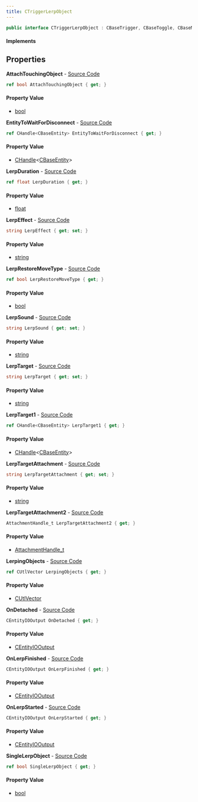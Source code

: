 ```yaml
---
title: CTriggerLerpObject
---
```


```csharp
public interface CTriggerLerpObject : CBaseTrigger, CBaseToggle, CBaseModelEntity, CBaseEntity, CEntityInstance, ISchemaClass<CEntityInstance>, ISchemaClass<CBaseEntity>, ISchemaClass<CBaseModelEntity>, ISchemaClass<CBaseToggle>, ISchemaClass<CBaseTrigger>, ISchemaClass<CTriggerLerpObject>, ISchemaField, ISchemaClass, INativeHandle
```

#### Implements

## Properties

**AttachTouchingObject** - [Source Code](https://github.com/swiftly-solution/swiftlys2/blob/main/managed/src/SwiftlyS2.Generated/Schemas/Interfaces/CTriggerLerpObject.cs#L37)

```csharp
ref bool AttachTouchingObject { get; }
```

#### Property Value

- [bool](https://learn.microsoft.com/dotnet/api/system.boolean)

**EntityToWaitForDisconnect** - [Source Code](https://github.com/swiftly-solution/swiftlys2/blob/main/managed/src/SwiftlyS2.Generated/Schemas/Interfaces/CTriggerLerpObject.cs#L39)

```csharp
ref CHandle<CBaseEntity> EntityToWaitForDisconnect { get; }
```

#### Property Value

- [CHandle](/docs/api/shared/natives/chandle-1)<[CBaseEntity](/docs/api/shared/schemadefinitions/cbaseentity)>

**LerpDuration** - [Source Code](https://github.com/swiftly-solution/swiftlys2/blob/main/managed/src/SwiftlyS2.Generated/Schemas/Interfaces/CTriggerLerpObject.cs#L24)

```csharp
ref float LerpDuration { get; }
```

#### Property Value

- [float](https://learn.microsoft.com/dotnet/api/system.single)

**LerpEffect** - [Source Code](https://github.com/swiftly-solution/swiftlys2/blob/main/managed/src/SwiftlyS2.Generated/Schemas/Interfaces/CTriggerLerpObject.cs#L33)

```csharp
string LerpEffect { get; set; }
```

#### Property Value

- [string](https://learn.microsoft.com/dotnet/api/system.string)

**LerpRestoreMoveType** - [Source Code](https://github.com/swiftly-solution/swiftlys2/blob/main/managed/src/SwiftlyS2.Generated/Schemas/Interfaces/CTriggerLerpObject.cs#L26)

```csharp
ref bool LerpRestoreMoveType { get; }
```

#### Property Value

- [bool](https://learn.microsoft.com/dotnet/api/system.boolean)

**LerpSound** - [Source Code](https://github.com/swiftly-solution/swiftlys2/blob/main/managed/src/SwiftlyS2.Generated/Schemas/Interfaces/CTriggerLerpObject.cs#L35)

```csharp
string LerpSound { get; set; }
```

#### Property Value

- [string](https://learn.microsoft.com/dotnet/api/system.string)

**LerpTarget** - [Source Code](https://github.com/swiftly-solution/swiftlys2/blob/main/managed/src/SwiftlyS2.Generated/Schemas/Interfaces/CTriggerLerpObject.cs#L16)

```csharp
string LerpTarget { get; set; }
```

#### Property Value

- [string](https://learn.microsoft.com/dotnet/api/system.string)

**LerpTarget1** - [Source Code](https://github.com/swiftly-solution/swiftlys2/blob/main/managed/src/SwiftlyS2.Generated/Schemas/Interfaces/CTriggerLerpObject.cs#L18)

```csharp
ref CHandle<CBaseEntity> LerpTarget1 { get; }
```

#### Property Value

- [CHandle](/docs/api/shared/natives/chandle-1)<[CBaseEntity](/docs/api/shared/schemadefinitions/cbaseentity)>

**LerpTargetAttachment** - [Source Code](https://github.com/swiftly-solution/swiftlys2/blob/main/managed/src/SwiftlyS2.Generated/Schemas/Interfaces/CTriggerLerpObject.cs#L20)

```csharp
string LerpTargetAttachment { get; set; }
```

#### Property Value

- [string](https://learn.microsoft.com/dotnet/api/system.string)

**LerpTargetAttachment2** - [Source Code](https://github.com/swiftly-solution/swiftlys2/blob/main/managed/src/SwiftlyS2.Generated/Schemas/Interfaces/CTriggerLerpObject.cs#L22)

```csharp
AttachmentHandle_t LerpTargetAttachment2 { get; }
```

#### Property Value

- [AttachmentHandle_t](/docs/api/shared/schemadefinitions/attachmenthandle_t)

**LerpingObjects** - [Source Code](https://github.com/swiftly-solution/swiftlys2/blob/main/managed/src/SwiftlyS2.Generated/Schemas/Interfaces/CTriggerLerpObject.cs#L31)

```csharp
ref CUtlVector LerpingObjects { get; }
```

#### Property Value

- [CUtlVector](/docs/api/shared/natives/cutlvector)

**OnDetached** - [Source Code](https://github.com/swiftly-solution/swiftlys2/blob/main/managed/src/SwiftlyS2.Generated/Schemas/Interfaces/CTriggerLerpObject.cs#L45)

```csharp
CEntityIOOutput OnDetached { get; }
```

#### Property Value

- [CEntityIOOutput](/docs/api/shared/schemadefinitions/centityiooutput)

**OnLerpFinished** - [Source Code](https://github.com/swiftly-solution/swiftlys2/blob/main/managed/src/SwiftlyS2.Generated/Schemas/Interfaces/CTriggerLerpObject.cs#L43)

```csharp
CEntityIOOutput OnLerpFinished { get; }
```

#### Property Value

- [CEntityIOOutput](/docs/api/shared/schemadefinitions/centityiooutput)

**OnLerpStarted** - [Source Code](https://github.com/swiftly-solution/swiftlys2/blob/main/managed/src/SwiftlyS2.Generated/Schemas/Interfaces/CTriggerLerpObject.cs#L41)

```csharp
CEntityIOOutput OnLerpStarted { get; }
```

#### Property Value

- [CEntityIOOutput](/docs/api/shared/schemadefinitions/centityiooutput)

**SingleLerpObject** - [Source Code](https://github.com/swiftly-solution/swiftlys2/blob/main/managed/src/SwiftlyS2.Generated/Schemas/Interfaces/CTriggerLerpObject.cs#L28)

```csharp
ref bool SingleLerpObject { get; }
```

#### Property Value

- [bool](https://learn.microsoft.com/dotnet/api/system.boolean)

